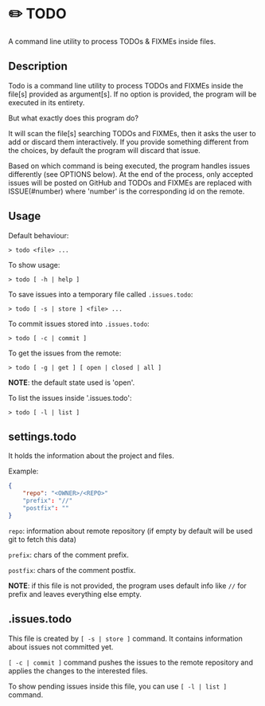 # ✏️ TODO

A command line utility to process TODOs & FIXMEs inside files.

## Description

Todo is a command line utility to process TODOs and FIXMEs inside the file[s] provided as argument[s].
If no option is provided, the program will be executed in its entirety.

But what exactly does this program do?

It will scan the file[s] searching TODOs and FIXMEs, then it asks the user to add or discard them interactively. 
If you provide something different from the choices, by default the program will discard that issue.

Based on which command is being executed, the program handles issues differently (see OPTIONS below).
At the end of the process, only accepted issues will be posted on GitHub and TODOs and FIXMEs are replaced with ISSUE(#number)
where 'number' is the corresponding id on the remote.

## Usage

Default behaviour:

```shell
> todo <file> ... 
```

To show usage:

```shell
> todo [ -h | help ]
```

To save issues into a temporary file called `.issues.todo`:

```shell
> todo [ -s | store ] <file> ...
```

To commit issues stored into `.issues.todo`:

```shell
> todo [ -c | commit ]
```

To get the issues from the remote: 

```shell
> todo [ -g | get ] [ open | closed | all ]
```

**NOTE**: the default state used is 'open'.

To list the issues inside '.issues.todo': 

```shell
> todo [ -l | list ] 
```

## settings.todo

It holds the information about the project and files.

Example:

```json
{
    "repo": "<OWNER>/<REPO>"
    "prefix": "//"
    "postfix": ""
}
```

`repo`: information about remote repository (if empty by default will be used git to fetch this data)

`prefix`: chars of the comment prefix.

`postfix`: chars of the comment postfix.

**NOTE**: if this file is not provided, the program uses default info like `//` for prefix and leaves everything else empty.

## .issues.todo

This file is created by `[ -s | store ]` command.
It contains information about issues not committed yet.

`[ -c | commit ]` command pushes the issues to the remote repository
and applies the changes to the interested files.

To show pending issues inside this file, you can use
`[ -l | list ]` command.
